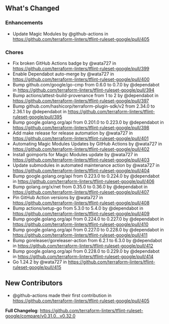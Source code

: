 ## What's Changed

### Enhancements
* Update Magic Modules by @github-actions in https://github.com/terraform-linters/tflint-ruleset-google/pull/405

### Chores
* Fix broken GitHub Actions badge by @wata727 in https://github.com/terraform-linters/tflint-ruleset-google/pull/399
* Enable Dependabot auto-merge by @wata727 in https://github.com/terraform-linters/tflint-ruleset-google/pull/400
* Bump github.com/google/go-cmp from 0.6.0 to 0.7.0 by @dependabot in https://github.com/terraform-linters/tflint-ruleset-google/pull/394
* Bump actions/attest-build-provenance from 1 to 2 by @dependabot in https://github.com/terraform-linters/tflint-ruleset-google/pull/397
* Bump github.com/hashicorp/terraform-plugin-sdk/v2 from 2.34.0 to 2.36.1 by @dependabot in https://github.com/terraform-linters/tflint-ruleset-google/pull/395
* Bump google.golang.org/api from 0.201.0 to 0.223.0 by @dependabot in https://github.com/terraform-linters/tflint-ruleset-google/pull/398
* Add make release for release automation by @wata727 in https://github.com/terraform-linters/tflint-ruleset-google/pull/401
* Automating Magic Modules Updates by GitHub Actions by @wata727 in https://github.com/terraform-linters/tflint-ruleset-google/pull/402
* Install goimports for Magic Modules update by @wata727 in https://github.com/terraform-linters/tflint-ruleset-google/pull/403
* Update submodules in automated maintenance action by @wata727 in https://github.com/terraform-linters/tflint-ruleset-google/pull/404
* Bump google.golang.org/api from 0.223.0 to 0.224.0 by @dependabot in https://github.com/terraform-linters/tflint-ruleset-google/pull/406
* Bump golang.org/x/net from 0.35.0 to 0.36.0 by @dependabot in https://github.com/terraform-linters/tflint-ruleset-google/pull/407
* Pin GitHub Action versions by @wata727 in https://github.com/terraform-linters/tflint-ruleset-google/pull/408
* Bump actions/setup-go from 5.3.0 to 5.4.0 by @dependabot in https://github.com/terraform-linters/tflint-ruleset-google/pull/409
* Bump google.golang.org/api from 0.224.0 to 0.227.0 by @dependabot in https://github.com/terraform-linters/tflint-ruleset-google/pull/410
* Bump google.golang.org/api from 0.227.0 to 0.228.0 by @dependabot in https://github.com/terraform-linters/tflint-ruleset-google/pull/411
* Bump goreleaser/goreleaser-action from 6.2.1 to 6.3.0 by @dependabot in https://github.com/terraform-linters/tflint-ruleset-google/pull/412
* Bump google.golang.org/api from 0.228.0 to 0.229.0 by @dependabot in https://github.com/terraform-linters/tflint-ruleset-google/pull/414
* Go 1.24.2 by @wata727 in https://github.com/terraform-linters/tflint-ruleset-google/pull/415

## New Contributors
* @github-actions made their first contribution in https://github.com/terraform-linters/tflint-ruleset-google/pull/405

**Full Changelog**: https://github.com/terraform-linters/tflint-ruleset-google/compare/v0.31.0...v0.32.0

